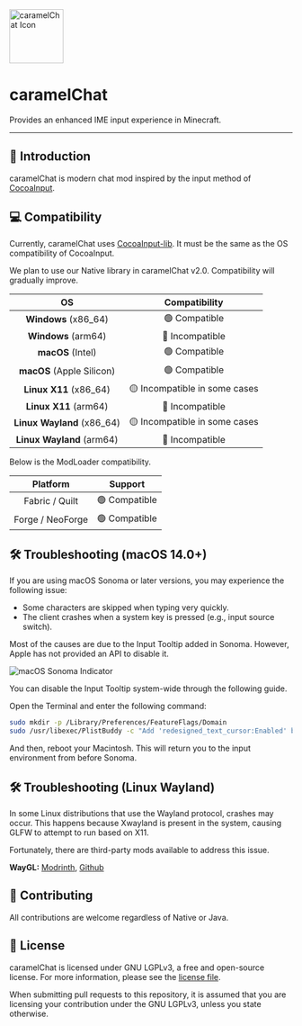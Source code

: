 <img src="common/src/main/resources/icon.png" width="96" alt="caramelChat Icon"/>

# caramelChat
Provides an enhanced IME input experience in Minecraft.

---

## 📕 Introduction
caramelChat is modern chat mod inspired by the input method of [CocoaInput](https://github.com/Axeryok/CocoaInput).

## 💻 Compatibility
Currently, caramelChat uses [CocoaInput-lib](https://github.com/Korea-Minecraft-Forum/CocoaInput-lib).
It must be the same as the OS compatibility of CocoaInput.

We plan to use our Native library in caramelChat v2.0.
Compatibility will gradually improve.

|             OS              |         Compatibility         |
|:---------------------------:|:-----------------------------:|
|    **Windows** (x86_64)     |         🟢 Compatible         |
|     **Windows** (arm64)     |        🔴 Incompatible        |
|      **macOS** (Intel)      |         🟢 Compatible         |
|  **macOS** (Apple Silicon)  |         🟢 Compatible         |
|   **Linux X11** (x86_64)    | 🟡 Incompatible in some cases |
|    **Linux X11** (arm64)    |        🔴 Incompatible        |
| **Linux Wayland** (x86_64)  | 🟡 Incompatible in some cases |
|  **Linux Wayland** (arm64)  |        🔴 Incompatible        |

Below is the ModLoader compatibility.

|     Platform     |    Support    |
|:----------------:|:-------------:|
|  Fabric / Quilt  | 🟢 Compatible |
| Forge / NeoForge | 🟢 Compatible |

## 🛠️ Troubleshooting (macOS 14.0+)
If you are using macOS Sonoma or later versions, you may experience the following issue:
- Some characters are skipped when typing very quickly.
- The client crashes when a system key is pressed (e.g., input source switch).

Most of the causes are due to the Input Tooltip added in Sonoma. However, Apple has not provided an API to disable it.

![macOS Sonoma Indicator](https://github.com/LemonCaramel/caramelChat/assets/45729082/e1d34917-1892-4cb6-aa3f-38fdab58fad9)


You can disable the Input Tooltip system-wide through the following guide.

Open the Terminal and enter the following command:
```Bash
sudo mkdir -p /Library/Preferences/FeatureFlags/Domain
sudo /usr/libexec/PlistBuddy -c "Add 'redesigned_text_cursor:Enabled' bool false" /Library/Preferences/FeatureFlags/Domain/UIKit.plist
```
And then, reboot your Macintosh. This will return you to the input environment from before Sonoma.

## 🛠️ Troubleshooting (Linux Wayland)

In some Linux distributions that use the Wayland protocol, crashes may occur.
This happens because Xwayland is present in the system, causing GLFW to attempt to run based on X11.

Fortunately, there are third-party mods available to address this issue.

**WayGL:** [Modrinth](https://modrinth.com/mod/waygl), [Github](https://github.com/wired-tomato/WayGL)

## 🚀️ Contributing
All contributions are welcome regardless of Native or Java.

## 📜 License
caramelChat is licensed under GNU LGPLv3, a free and open-source license. For more information, please see the [license file](LICENSE).

When submitting pull requests to this repository, it is assumed that you are licensing your contribution under the
GNU LGPLv3, unless you state otherwise.
